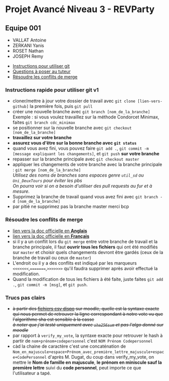 #  Projet Avancé Niveau 3 - REVParty

## Equipe 001
- VALLAT Antoine
- ZERKANI Yanis
- ROSET Nathan
- JOSEPH Remy

* [Instructions pour utiliser git](#instructions-rapide-pour-utiliser-git-v1)
* [Questions à poser au tuteur](#trucs-pas-clairs)
* [Résoudre les conflits de merge](#résoudre-les-conflits-de-merge)

### Instructions rapide pour utiliser git v1

- cloner/mettre à jour votre dossier de travail avec `git clone [lien-vers-github]` la première fois, puis `git pull`
- créer une nouvelle branche avec `git branch [nom_de_la_branche]`
Exemple : si vous voulez travaillez sur la méthode Condorcet Minimax, faites `git branch cdc_minimax`
- se positionner sur la nouvelle branche avec `git checkout [nom_de_la_branche]`
- **travaillez sur votre branche**
- **assurez vous d'être sur la bonne branche avec `git status`**
- quand vous avez fini, vous pouvez faire `git add .`, `git commit -m [message expliquant les changements]`, et `git push` **sur votre branche** 
- repasser sur la branche principale avec `git checkout master`
- appliquer les changements de votre branche avec la branche principale : `git merge [nom_de_la_branche]`<br>
_Utilisez des noms de branches sans espaces genre `util_sd` ou `Uni_DeuxTours` pour éviter les pbs_  
_On pourra voir si on a besoin d'utiliser des pull requests au fur et à mesure._  
- Supprimez la branche de travail quand vous avez fini avec `git branch -d [nom_de_la_branche]`
- par pitié ne supprimez pas la branche master merci bcp



### Résoudre les conflits de merge
- [lien vers la doc officielle en **Anglais**](https://docs.github.com/en/pull-requests/collaborating-with-pull-requests/addressing-merge-conflicts/resolving-a-merge-conflict-using-the-command-line)
- [lien vers la doc officielle en **Français**](https://docs.github.com/fr/pull-requests/collaborating-with-pull-requests/addressing-merge-conflicts/resolving-a-merge-conflict-using-the-command-line)
- si il y a un conflit lors du `git merge` entre votre branche de travail et la branche principale, il faut **ouvrir tous les fichiers** qui ont été modifiés sur `master` et choisir quels changements devront être gardés (ceux de la branche de travail ou ceux de `master`)
- L'endroit ou il y a des conflits est indiqué par les marqueurs `<<<<<<<`,`=======`,`>>>>>>>` qu'il faudra supprimer après avoir effectué la modification.
- Quand la modification de tous les fichiers à été faite, juste faites `git add .`, `git commit -m [msg]`, et `git push`.

### Trucs pas clairs 
- ~~à partir des [fichiers csv dispo](https://moodle.univ-tlse3.fr/mod/folder/view.php?id=407976) sur moodle, quelle est la syntaxe exacte qui nous permet de retrouver la ligne correspondant à notre vote vu que l'algorithme sha est sensible à la casse~~  
~~_à noter que j'ai testé uniquement avec `sha256sum` et pas l'algo donné sur moodle_~~
- par rapport à `verify_my_vote`, la syntaxe exacte pour retrouver le hash à partir de `nom+prénom+codepersonnel` c'est 
`NOM Prénom Codepersonnel`
- càd la chaine de caractère c'est une concaténation de `Nom_en_majuscule+espace+Prénom_avec_première_lettre_majuscule+espace+CodePersonnel` d'après M. Dugat, du coup dans verify_my_vote, on mettre le **Nom de famille en majuscule**, **le prénom en miniscule sauf la première lettre** suivi du **code personnel**, peut importe ce que l'utilisateur a tapé.